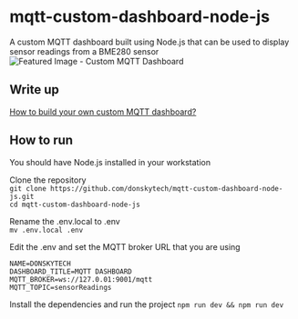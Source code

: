# mqtt-custom-dashboard-node-js
A custom MQTT dashboard built using Node.js that can be used to display sensor readings from a BME280 sensor  
![Featured Image - Custom MQTT Dashboard](https://user-images.githubusercontent.com/69466026/213635253-3e988d9e-bc5b-49fe-9ef5-d1bfcd38075b.jpg)  
  
## Write up  
[How to build your own custom MQTT dashboard?](https://www.donskytech.com/how-to-build-your-own-custom-mqtt-dashboard/)  
  
  
## How to run
You should have Node.js installed in your workstation 

Clone the repository  
``` git clone https://github.com/donskytech/mqtt-custom-dashboard-node-js.git ```  
``` cd mqtt-custom-dashboard-node-js ``` 

Rename the .env.local to .env  
``` mv .env.local .env ```  

Edit the .env and set the MQTT broker URL that you are using  
```
NAME=DONSKYTECH
DASHBOARD_TITLE=MQTT DASHBOARD
MQTT_BROKER=ws://127.0.01:9001/mqtt
MQTT_TOPIC=sensorReadings
```  

Install the dependencies and run the project
``` npm run dev && npm run dev ```
